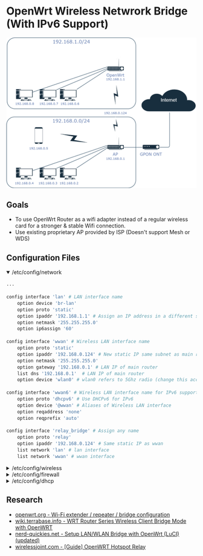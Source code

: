 <!-- markdownlint-configure-file { "MD010": { "code_blocks": false } } -->
# OpenWrt Wireless Netwrork Bridge (With IPv6 Support)

![diag0](./diag0.drawio6.png)

## Goals

- To use OpenWrt Router as a wifi adapter instead of a regular wireless card for a stronger & stable Wifi connection.
- Use existing proprietary AP provided by ISP (Doesn't support Mesh or WDS)

## Configuration Files

<details open>
  <summary>/etc/config/network</summary>  

```bash
...

config interface 'lan' # LAN interface name
	option device 'br-lan'
	option proto 'static'
	option ipaddr '192.168.1.1' # Assign an IP address in a different subnet
	option netmask '255.255.255.0'
	option ip6assign '60'

config interface 'wwan' # Wireless LAN interface name
	option proto 'static' 
	option ipaddr '192.168.0.124' # New static IP same subnet as main router
	option netmask '255.255.255.0'
	option gateway '192.168.0.1' # LAN IP of main router
	list dns '192.168.0.1'  # LAN IP of main router
	option device 'wlan0' # wlan0 refers to 5Ghz radio (change this accordingly)

config interface 'wwan6' # Wireless LAN interface name for IPv6 support
	option proto 'dhcpv6' # Use DHCPv6 for IPv6 
	option device '@wwan' # Aliases of Wireless LAN interface
	option reqaddress 'none' 
	option reqprefix 'auto'

config interface 'relay_bridge' # Assign any name
	option proto 'relay' 
	option ipaddr '192.168.0.124' # Same static IP as wwan
	list network 'lan' # lan interface
	list network 'wwan' # wwan interface

```

</details>

<details>
  <summary>/etc/config/wireless</summary>

```bash

config wifi-device 'radio0' # This is for 5Ghz radio
	option type 'mac80211'
	option path 'pci0000:00/0000:00:00.0'
	option band '5g'
	option htmode 'VHT80' # Wifi channel width
	option channel 'auto' 
	option country 'MY' # Wifi country code
	option cell_density '0'

config wifi-device 'radio1' # This is for 2.4Ghz radio
	option type 'mac80211'
	option path 'platform/ahb/18100000.wmac'
	option channel 'auto'
	option country 'MY' # Wifi country code
	option band '2g'
	option htmode 'HT20' 
	option disabled '1' # Disable 2.4Ghz if you use 5Ghz

config wifi-iface 'wifinet2'
	option device 'radio0' # Use 5Ghz radio
	option mode 'sta'
	option network 'wwan' # Assign to Wireless LAN interface
	option ssid 'My Wifi Hotspot' # Wifi Name
	option encryption 'psk2' # Wifi encryption modes 
	option key '********' # Wifi Password

```

</details>

<details>
  <summary>/etc/config/firewall</summary>

```bash
...

config zone
	option name 'lan'
	option input 'ACCEPT'
	option output 'ACCEPT'
	option forward 'ACCEPT'
	list network 'lan' # lan interface
	list network 'wwan' # wwan interface
	list network 'wwan6' # wwan6 interface
	list network 'relay_bridge' # relay bridge interface
```

</details>

<details>
  <summary>/etc/config/dhcp</summary>

```bash
...

config dhcp 'lan'
	option interface 'lan'
	option start '100'
	option limit '150'
	option leasetime '12h'
	option dhcpv4 'server'
	option ignore '1' # Disable DHCP for this interface
	option ra 'relay' # For IPv6 relay
	option ndp 'relay' # For IPv6 relay

config dhcp 'wwan6'
	option interface 'wwan6'
	option ignore '1' # Disable DHCP for this interface
	option master '1'
	option ra 'relay' # For IPv6 relay
	option ndp 'relay' # For IPv6 relay
```

</details>

## Research

- [openwrt.org - Wi-Fi extender / repeater / bridge configuration](https://openwrt.org/docs/guide-user/network/wifi/relay_configuration)
- [wiki.terrabase.info - WRT Router Series Wireless Client Bridge Mode with OpenWRT
](https://wiki.terrabase.info/index.php?title=WRT_Router_Series_Wireless_Client_Bridge_Mode_with_OpenWRT&mobileaction=toggle_view_desktop)
- [nerd-quickies.net - Setup LAN/WLAN Bridge with OpenWrt (LuCI) (updated)](https://www.nerd-quickies.net/2019/08/20/setup-lan-wlan-bridge-with-openwrt-luci/)
- [wirelessjoint.com - [Guide] OpenWRT Hotspot Relay](https://wirelessjoint.com/viewtopic.php?t=3667)
